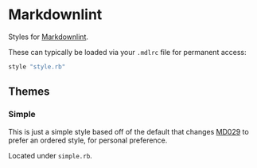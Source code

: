 # Markdownlint

Styles for [Markdownlint](https://github.com/markdownlint/markdownlint).

These can typically be loaded via your `.mdlrc` file for permanent access:

```ruby
style "style.rb"
```

## Themes

### Simple

This is just a simple style based off of the default that changes
[MD029](https://github.com/markdownlint/markdownlint/blob/main/docs/RULES.md)
to prefer an ordered style, for personal preference.

Located under `simple.rb`.

